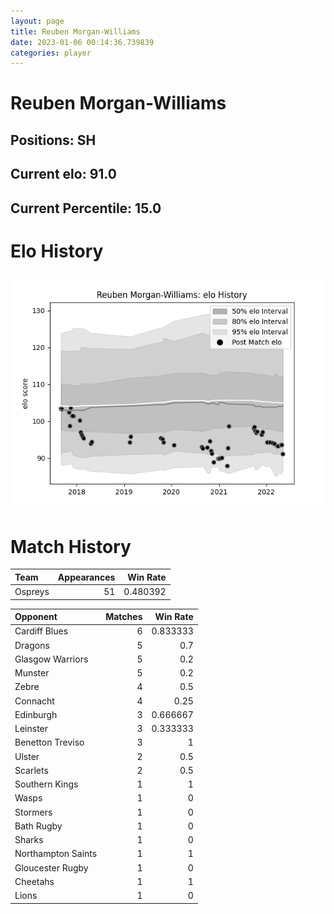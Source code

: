 ```yaml
---  
layout: page  
title: Reuben Morgan-Williams  
date: 2023-01-06 00:14:36.739839  
categories: player  
---
```

# Reuben Morgan-Williams

## Positions: SH

## Current elo: 91.0

## Current Percentile: 15.0

# Elo History


![elo history](history_ReubenMorgan-Williams.png)
# Match History


| Team    |   Appearances |   Win Rate |
|:--------|--------------:|-----------:|
| Ospreys |            51 |   0.480392 |

| Opponent           |   Matches |   Win Rate |
|:-------------------|----------:|-----------:|
| Cardiff Blues      |         6 |   0.833333 |
| Dragons            |         5 |   0.7      |
| Glasgow Warriors   |         5 |   0.2      |
| Munster            |         5 |   0.2      |
| Zebre              |         4 |   0.5      |
| Connacht           |         4 |   0.25     |
| Edinburgh          |         3 |   0.666667 |
| Leinster           |         3 |   0.333333 |
| Benetton Treviso   |         3 |   1        |
| Ulster             |         2 |   0.5      |
| Scarlets           |         2 |   0.5      |
| Southern Kings     |         1 |   1        |
| Wasps              |         1 |   0        |
| Stormers           |         1 |   0        |
| Bath Rugby         |         1 |   0        |
| Sharks             |         1 |   0        |
| Northampton Saints |         1 |   1        |
| Gloucester Rugby   |         1 |   0        |
| Cheetahs           |         1 |   1        |
| Lions              |         1 |   0        |